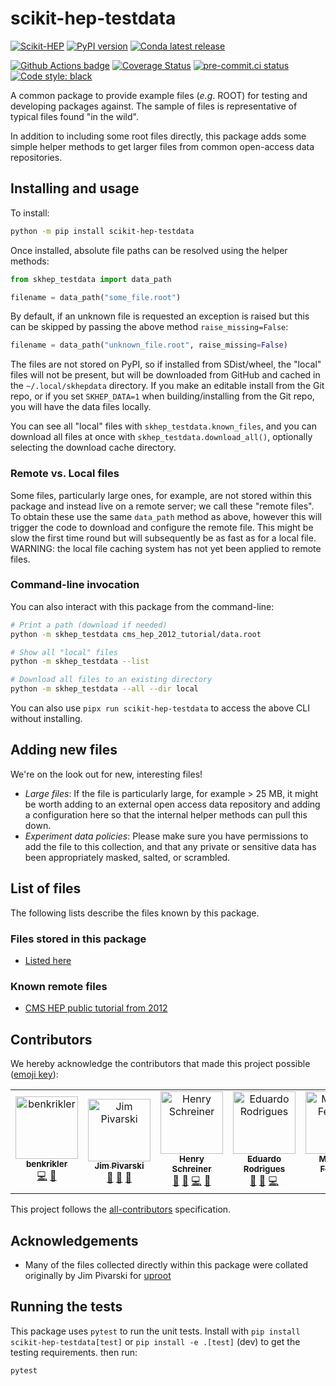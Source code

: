# scikit-hep-testdata

[![Scikit-HEP][sk-badge]](https://scikit-hep.org/)
[![PyPI version](https://img.shields.io/pypi/v/scikit-hep-testdata.svg?longCache=true)](https://pypi.org/project/scikit-hep-testdata/)
[![Conda latest release](https://img.shields.io/conda/vn/conda-forge/scikit-hep-testdata.svg)](https://github.com/conda-forge/scikit-hep-testdata-feedstock)

[![Github Actions badge](https://github.com/scikit-hep/scikit-hep-testdata/workflows/CI/badge.svg)](https://github.com/scikit-hep/scikit-hep-testdata/actions)
[![Coverage Status](https://coveralls.io/repos/github/scikit-hep/scikit-hep-testdata/badge.svg?branch=main)](https://coveralls.io/github/scikit-hep/scikit-hep-testdata?branch=main)
[![pre-commit.ci status](https://results.pre-commit.ci/badge/github/scikit-hep/scikit-hep-testdata/main.svg)](https://results.pre-commit.ci/latest/github/scikit-hep/scikit-hep-testdata/main)
[![Code style: black](https://img.shields.io/badge/code%20style-black-000000.svg)](https://github.com/psf/black)

[sk-badge]: https://scikit-hep.org/assets/images/Scikit--HEP-Project-blue.svg

A common package to provide example files (*e.g*. ROOT) for testing and developing packages against.
The sample of files is representative of typical files found "in the wild".

In addition to including some root files directly, this package adds some simple helper methods to
get larger files from common open-access data repositories.

## Installing and usage
To install:

```bash
python -m pip install scikit-hep-testdata
```

Once installed, absolute file paths can be resolved using the helper methods:

``` python
from skhep_testdata import data_path

filename = data_path("some_file.root")
```

By default, if an unknown file is requested an exception is raised but this can be skipped by passing the above method `raise_missing=False`:

```python
filename = data_path("unknown_file.root", raise_missing=False)
```

The files are not stored on PyPI, so if installed from SDist/wheel, the "local"
files will not be present, but will be downloaded from GitHub and cached in the
`~/.local/skhepdata` directory. If you make an editable install from the Git repo,
or if you set `SKHEP_DATA=1` when building/installing from the Git repo, you will
have the data files locally.

You can see all "local" files with `skhep_testdata.known_files`, and you can
download all files at once with `skhep_testdata.download_all()`, optionally selecting
the download cache directory.

### Remote vs. Local files
Some files, particularly large ones, for example, are not stored within this
package and instead live on a remote server; we call these "remote files".  To
obtain these use the same `data_path` method as above, however this will
trigger the code to download and configure the remote file.  This might be slow
the first time round but will subsequently be as fast as for a local file.
WARNING: the local file caching system has not yet been applied to remote
files.

### Command-line invocation
You can also interact with this package from the command-line:

```bash
# Print a path (download if needed)
python -m skhep_testdata cms_hep_2012_tutorial/data.root

# Show all "local" files
python -m skhep_testdata --list

# Download all files to an existing directory
python -m skhep_testdata --all --dir local
```

You can also use `pipx run scikit-hep-testdata` to access the above CLI without installing.


## Adding new files
We're on the look out for new, interesting files!

- *Large files*: If the file is particularly large, for example > 25 MB, it might be worth adding to an external open access data repository and adding a configuration here so that the internal helper methods can pull this down.
- *Experiment data policies*: Please make sure you have permissions to add the file to this collection, and that any private or sensitive data has been appropriately masked, salted, or scrambled.

## List of files
The following lists describe the files known by this package.

### Files stored in this package
- [Listed here](src/skhep_testdata/data)

### Known remote files
- [CMS HEP public tutorial from 2012](http://opendata.cern.ch/record/50)

## Contributors

We hereby acknowledge the contributors that made this project possible ([emoji key](https://allcontributors.org/docs/en/emoji-key)):
<!-- ALL-CONTRIBUTORS-LIST:START - Do not remove or modify this section -->
<!-- prettier-ignore-start -->
<!-- markdownlint-disable -->
<table>
  <tbody>
    <tr>
      <td align="center"><a href="http://benkrikler.github.io"><img src="https://avatars.githubusercontent.com/u/4083697?v=4?s=100" width="100px;" alt="benkrikler"/><br /><sub><b>benkrikler</b></sub></a><br /><a href="https://github.com/scikit-hep/scikit-hep-testdata/commits?author=benkrikler" title="Code">💻</a> <a href="https://github.com/scikit-hep/scikit-hep-testdata/commits?author=benkrikler" title="Documentation">📖</a></td>
      <td align="center"><a href="https://github.com/jpivarski"><img src="https://avatars.githubusercontent.com/u/1852447?v=4?s=100" width="100px;" alt="Jim Pivarski"/><br /><sub><b>Jim Pivarski</b></sub></a><br /><a href="#maintenance-jpivarski" title="Maintenance">🚧</a> <a href="#data-jpivarski" title="Data">🔣</a> <a href="https://github.com/scikit-hep/scikit-hep-testdata/commits?author=jpivarski" title="Documentation">📖</a></td>
      <td align="center"><a href="http://iscinumpy.dev"><img src="https://avatars.githubusercontent.com/u/4616906?v=4?s=100" width="100px;" alt="Henry Schreiner"/><br /><sub><b>Henry Schreiner</b></sub></a><br /><a href="#maintenance-henryiii" title="Maintenance">🚧</a> <a href="#data-henryiii" title="Data">🔣</a> <a href="https://github.com/scikit-hep/scikit-hep-testdata/commits?author=henryiii" title="Code">💻</a> <a href="https://github.com/scikit-hep/scikit-hep-testdata/commits?author=henryiii" title="Documentation">📖</a></td>
      <td align="center"><a href="http://cern.ch/eduardo.rodrigues"><img src="https://avatars.githubusercontent.com/u/5013581?v=4?s=100" width="100px;" alt="Eduardo Rodrigues"/><br /><sub><b>Eduardo Rodrigues</b></sub></a><br /><a href="#maintenance-eduardo-rodrigues" title="Maintenance">🚧</a> <a href="#data-eduardo-rodrigues" title="Data">🔣</a> <a href="https://github.com/scikit-hep/scikit-hep-testdata/commits?author=eduardo-rodrigues" title="Code">💻</a></td>
      <td align="center"><a href="http://www.matthewfeickert.com/"><img src="https://avatars.githubusercontent.com/u/5142394?v=4?s=100" width="100px;" alt="Matthew Feickert"/><br /><sub><b>Matthew Feickert</b></sub></a><br /><a href="#data-matthewfeickert" title="Data">🔣</a> <a href="https://github.com/scikit-hep/scikit-hep-testdata/commits?author=matthewfeickert" title="Code">💻</a></td>
    </tr>
  </tbody>
</table>

<!-- markdownlint-restore -->
<!-- prettier-ignore-end -->

<!-- ALL-CONTRIBUTORS-LIST:END -->

This project follows the [all-contributors](https://github.com/all-contributors/all-contributors) specification.

## Acknowledgements
- Many of the files collected directly within this package were collated originally by Jim Pivarski for [uproot](https://github.com/scikit-hep/uproot)

## Running the tests
This package uses `pytest` to run the unit tests. Install with `pip install scikit-hep-testdata[test]` or `pip install -e .[test]` (dev) to get the testing requirements.
then run:

```bash
pytest
```
